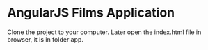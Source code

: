 # AngularJS Films Application

Clone the project to your computer.
Later open the index.html file in browser, it is in folder app.